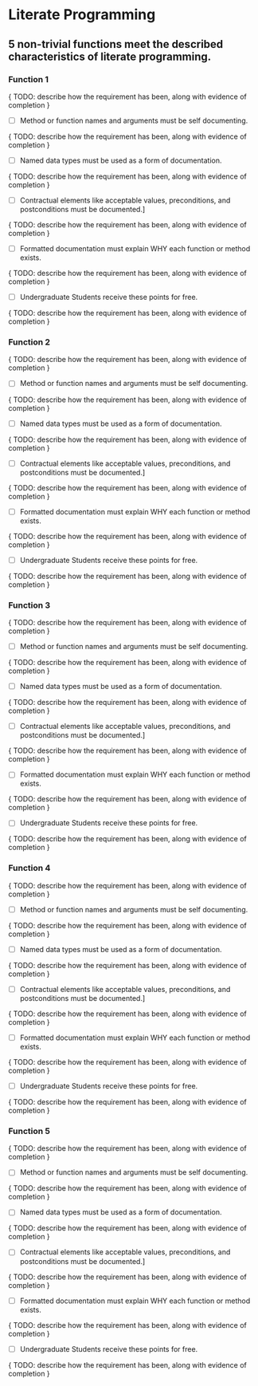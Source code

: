 # Literate Programming

## 5 non-trivial functions meet the described characteristics of literate programming.

### Function 1

{ TODO: describe how the requirement has been, along with evidence of completion }

- [ ] Method or function names and arguments must be self documenting.

{ TODO: describe how the requirement has been, along with evidence of completion }

- [ ] Named data types must be used as a form of documentation.

{ TODO: describe how the requirement has been, along with evidence of completion }

- [ ] Contractual elements like acceptable values, preconditions, and postconditions must be documented.]

{ TODO: describe how the requirement has been, along with evidence of completion }

- [ ] Formatted documentation must explain WHY each function or method exists.

{ TODO: describe how the requirement has been, along with evidence of completion }

- [ ] Undergraduate Students receive these points for free.

{ TODO: describe how the requirement has been, along with evidence of completion }

### Function 2

{ TODO: describe how the requirement has been, along with evidence of completion }

- [ ] Method or function names and arguments must be self documenting.

{ TODO: describe how the requirement has been, along with evidence of completion }

- [ ] Named data types must be used as a form of documentation.

{ TODO: describe how the requirement has been, along with evidence of completion }

- [ ] Contractual elements like acceptable values, preconditions, and postconditions must be documented.]

{ TODO: describe how the requirement has been, along with evidence of completion }

- [ ] Formatted documentation must explain WHY each function or method exists.

{ TODO: describe how the requirement has been, along with evidence of completion }

- [ ] Undergraduate Students receive these points for free.

{ TODO: describe how the requirement has been, along with evidence of completion }

### Function 3

{ TODO: describe how the requirement has been, along with evidence of completion }

- [ ] Method or function names and arguments must be self documenting.

{ TODO: describe how the requirement has been, along with evidence of completion }

- [ ] Named data types must be used as a form of documentation.

{ TODO: describe how the requirement has been, along with evidence of completion }

- [ ] Contractual elements like acceptable values, preconditions, and postconditions must be documented.]

{ TODO: describe how the requirement has been, along with evidence of completion }

- [ ] Formatted documentation must explain WHY each function or method exists.

{ TODO: describe how the requirement has been, along with evidence of completion }

- [ ] Undergraduate Students receive these points for free.

{ TODO: describe how the requirement has been, along with evidence of completion }

### Function 4

{ TODO: describe how the requirement has been, along with evidence of completion }

- [ ] Method or function names and arguments must be self documenting.

{ TODO: describe how the requirement has been, along with evidence of completion }

- [ ] Named data types must be used as a form of documentation.

{ TODO: describe how the requirement has been, along with evidence of completion }

- [ ] Contractual elements like acceptable values, preconditions, and postconditions must be documented.]

{ TODO: describe how the requirement has been, along with evidence of completion }

- [ ] Formatted documentation must explain WHY each function or method exists.

{ TODO: describe how the requirement has been, along with evidence of completion }

- [ ] Undergraduate Students receive these points for free.

{ TODO: describe how the requirement has been, along with evidence of completion }

### Function 5

{ TODO: describe how the requirement has been, along with evidence of completion }

- [ ] Method or function names and arguments must be self documenting.

{ TODO: describe how the requirement has been, along with evidence of completion }

- [ ] Named data types must be used as a form of documentation.

{ TODO: describe how the requirement has been, along with evidence of completion }

- [ ] Contractual elements like acceptable values, preconditions, and postconditions must be documented.]

{ TODO: describe how the requirement has been, along with evidence of completion }

- [ ] Formatted documentation must explain WHY each function or method exists.

{ TODO: describe how the requirement has been, along with evidence of completion }

- [ ] Undergraduate Students receive these points for free.

{ TODO: describe how the requirement has been, along with evidence of completion }

